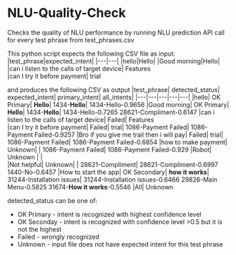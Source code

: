 # NLU-Quality-Check
Checks the quality of NLU performance by running NLU prediction API call for every test phrase from test_phrases.csv

This python script expects the following CSV file as input:
|test_phrase|expected_intent|
|---|---|
|hello|Hello|
|Good morning|Hello|
|can i listen to the calls of  target device|	Features		
|can I try it before payment|	trial

and produces the following CSV as output
|test_phrase|	detected_status|	expected_intent|	primary_intent|	all_intents|
|---|---|---|---|---|
|hello|	OK Primary|	**Hello**|	1434-**Hello**|	1434-Hello-0.9656 
|Good morning|	OK Primary|	**Hello**|	1434-**Hello**|	1434-Hello-0.7265 28621-Compliment-0.6147 
|can i listen to the calls of  target device|	Failed|	Features		
|can I try it before payment|	Failed|	trial|	1086-Payment Failed|	1086-Payment Failed-0.9257 
|Bro if you give me trail then i will pay|	Failed|	trial|	1086-Payment Failed|	1086-Payment Failed-0.6854 
|how to make payment|	Unknown|	|	1086-Payment Failed|	1086-Payment Failed-0.929 
|Robot|	Unknown	| |		
|Not helpful|	Unknown|	|	28621-Compliment|	28621-Compliment-0.6997 1440-No-0.6457 
|How to start the app|	OK Secondary|	**how it works**|	31244-Installation issues|	31244-Installation issues-0.6466 29826-Main Menu-0.5825 31674-**How it works**-0.5546 
|All|	Unknown	

detected_status can be one of:
- OK Primary - intent is recognized with highest confidence level
- OK Seconday - intent is recognized with confidence level >0.5 but it is not the highest
- Failed - wrongly recognized
- Unknown - input file does not have expected intent for this test phrase

